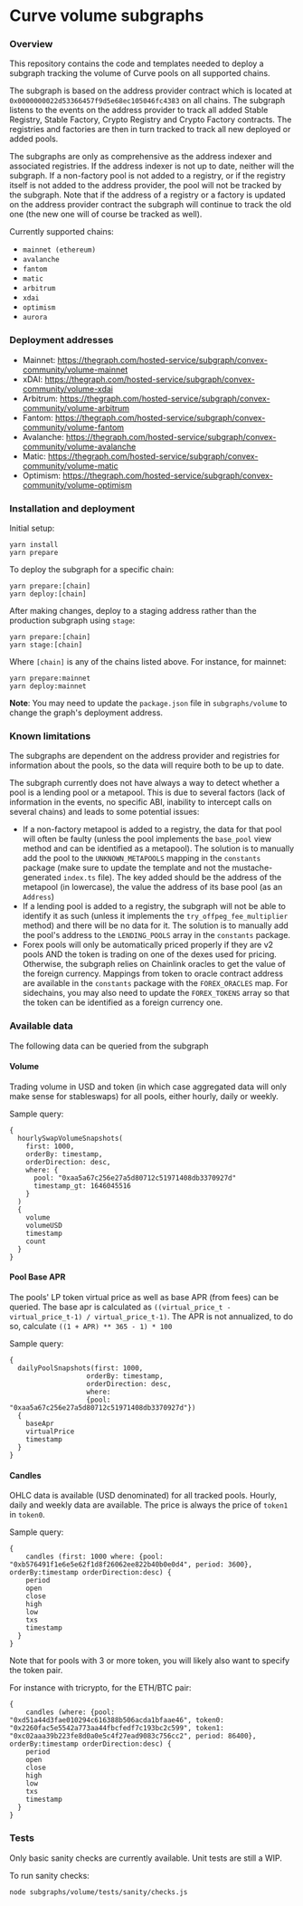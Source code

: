 # Curve volume subgraphs

### Overview

This repository contains the code and templates needed to deploy a subgraph
tracking the volume of Curve pools on all supported chains.

The subgraph is based on the address provider contract which is located at `0x0000000022d53366457f9d5e68ec105046fc4383` on all chains.
The subgraph listens to the events on the address provider to track all added Stable Registry, Stable Factory, Crypto Registry and Crypto Factory contracts.
The registries and factories are then in turn tracked to track all new deployed or added pools.

The subgraphs are only as comprehensive as the address indexer and associated registries. If the
address indexer is not up to date, neither will the subgraph. If a non-factory pool is not added to a
registry, or if the registry itself is not added to the address provider, the pool will not be tracked by the
subgraph. Note that if the address of a registry or a factory is updated on the address provider contract the
subgraph will continue to track the old one (the new one will of course be tracked as well).

Currently supported chains:

- `mainnet (ethereum)`
- `avalanche`
- `fantom`
- `matic`
- `arbitrum`
- `xdai`
- `optimism`
- `aurora`

### Deployment addresses

- Mainnet: https://thegraph.com/hosted-service/subgraph/convex-community/volume-mainnet
- xDAI: https://thegraph.com/hosted-service/subgraph/convex-community/volume-xdai
- Arbitrum: https://thegraph.com/hosted-service/subgraph/convex-community/volume-arbitrum
- Fantom: https://thegraph.com/hosted-service/subgraph/convex-community/volume-fantom
- Avalanche: https://thegraph.com/hosted-service/subgraph/convex-community/volume-avalanche
- Matic: https://thegraph.com/hosted-service/subgraph/convex-community/volume-matic
- Optimism: https://thegraph.com/hosted-service/subgraph/convex-community/volume-optimism

### Installation and deployment

Initial setup:

```
yarn install
yarn prepare
```

To deploy the subgraph for a specific chain:

```
yarn prepare:[chain]
yarn deploy:[chain]
```

After making changes, deploy to a staging address rather than the production subgraph using `stage`:

```
yarn prepare:[chain]
yarn stage:[chain]
```

Where `[chain]` is any of the chains listed above.
For instance, for mainnet:

```
yarn prepare:mainnet
yarn deploy:mainnet
```

**Note**: You may need to update the `package.json` file in `subgraphs/volume` to change the graph's deployment address.

### Known limitations

The subgraphs are dependent on the address provider and registries for information about the pools, so the data will require both to be up to date.

The subgraph currently does not have always a way to detect whether a pool is a lending pool or a metapool. This is due to several factors (lack of information in the events, no specific ABI, inability to intercept calls on several chains) and leads to some potential issues:

- If a non-factory metapool is added to a registry, the data for that pool will often be faulty (unless the pool implements the `base_pool` view method and can be identified as a metapool).
  The solution is to manually add the pool to the `UNKNOWN_METAPOOLS` mapping in the `constants` package (make sure to update the template and not the mustache-generated `index.ts` file). The key added should be the address of the metapool (in lowercase), the value the address of
  its base pool (as an `Address`)
- If a lending pool is added to a registry, the subgraph will not be able to identify it as such (unless it implements the `try_offpeg_fee_multiplier` method) and there will be no data for it. The solution is to manually add the pool's address to the `LENDING_POOLS` array
  in the `constants` package.
- Forex pools will only be automatically priced properly if they are v2 pools AND the token is trading on one of the dexes used for pricing. Otherwise, the subgraph relies on Chainlink oracles to get the value of the foreign currency.
  Mappings from token to oracle contract address are available in the `constants` package with the `FOREX_ORACLES` map. For sidechains, you may also need to update the `FOREX_TOKENS` array so that the token can be identified as a foreign currency one.

### Available data

The following data can be queried from the subgraph

#### Volume

Trading volume in USD and token (in which case aggregated data will only make sense for stableswaps)
for all pools, either hourly, daily or weekly.

Sample query:

```
{
  hourlySwapVolumeSnapshots(
    first: 1000,
    orderBy: timestamp,
    orderDirection: desc,
    where: {
      pool: "0xaa5a67c256e27a5d80712c51971408db3370927d"
      timestamp_gt: 1646045516
    }
  )
  {
    volume
    volumeUSD
    timestamp
    count
  }
}
```

#### Pool Base APR

The pools' LP token virtual price as well as base APR (from fees) can be queried.
The base apr is calculated as `((virtual_price_t - virtual_price_t-1) / virtual_price_t-1)`.
The APR is not annualized, to do so, calculate `((1 + APR) ** 365 - 1) * 100`

Sample query:

```
{
  dailyPoolSnapshots(first: 1000,
                   orderBy: timestamp,
                   orderDirection: desc,
                   where:
                   {pool: "0xaa5a67c256e27a5d80712c51971408db3370927d"})
  {
    baseApr
    virtualPrice
    timestamp
  }
}
```

#### Candles

OHLC data is available (USD denominated) for all tracked pools.
Hourly, daily and weekly data are available.
The price is always the price of `token1` in `token0`.

Sample query:

```
{
    candles (first: 1000 where: {pool: "0xb576491f1e6e5e62f1d8f26062ee822b40b0e0d4", period: 3600}, orderBy:timestamp orderDirection:desc) {
    period
    open
    close
    high
    low
    txs
    timestamp
  }
}
```

Note that for pools with 3 or more token, you will likely also want to specify the token pair.

For instance with tricrypto, for the ETH/BTC pair:

```
{
    candles (where: {pool: "0xd51a44d3fae010294c616388b506acda1bfaae46", token0: "0x2260fac5e5542a773aa44fbcfedf7c193bc2c599", token1: "0xc02aaa39b223fe8d0a0e5c4f27ead9083c756cc2", period: 86400}, orderBy:timestamp orderDirection:desc) {
    period
    open
    close
    high
    low
    txs
    timestamp
  }
}
```

### Tests

Only basic sanity checks are currently available. Unit tests are still a WIP.

To run sanity checks:

`node subgraphs/volume/tests/sanity/checks.js`
